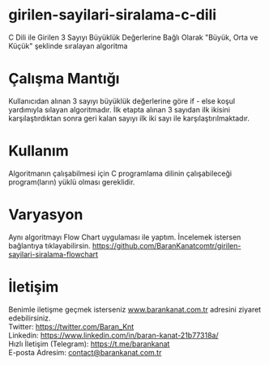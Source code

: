# girilen-sayilari-siralama-c-dili
C Dili ile Girilen 3 Sayıyı Büyüklük Değerlerine Bağlı Olarak "Büyük, Orta ve Küçük" şeklinde sıralayan algoritma

# Çalışma Mantığı
Kullanıcıdan alınan 3 sayıyı büyüklük değerlerine göre if - else koşul yardımıyla sılayan algoritmadır. İlk etapta alınan 3 sayıdan ilk ikisini karşılaştırdıktan sonra
geri kalan sayıyı ilk iki sayı ile karşılaştırılmaktadır. 

# Kullanım
Algoritmanın çalışabilmesi için C programlama dilinin çalışabileceği program(ların) yüklü olması gereklidir.

# Varyasyon
Aynı algoritmayı Flow Chart uygulaması ile yaptım. İncelemek istersen bağlantıya tıklayabilirsin. https://github.com/BaranKanatcomtr/girilen-sayilari-siralama-flowchart

# İletişim
Benimle iletişme geçmek isterseniz www.barankanat.com.tr adresini ziyaret edebilirsiniz.                        
Twitter: https://twitter.com/Baran_Knt                          
Linkedin: https://www.linkedin.com/in/baran-kanat-21b77318a/                          
Hızlı İletişim (Telegram): https://t.me/barankanat                          
E-posta Adresim: contact@barankanat.com.tr
